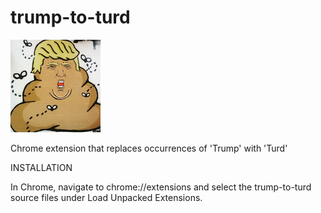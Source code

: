 trump-to-turd
=============

![](logo.png)

Chrome extension that replaces occurrences of 'Trump' with 'Turd'

INSTALLATION

In Chrome, navigate to chrome://extensions and select the trump-to-turd source files under Load Unpacked Extensions.
